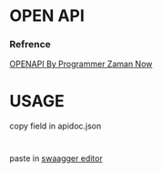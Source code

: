 # OPEN API

### Refrence

[OPENAPI By Programmer Zaman Now](https://youtu.be/b39Xqf5iyjo)

# USAGE

copy field in apidoc.json

#

paste in [swaagger editor](https://editor.swagger.io/)
